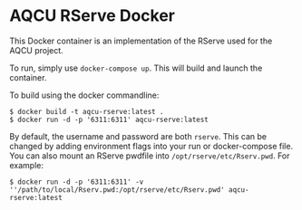 # AQCU RServe Docker

This Docker container is an implementation of the RServe used for the AQCU project.

To run, simply use `docker-compose up`. This will build and launch the container.

To build using the docker commandline:
```
$ docker build -t aqcu-rserve:latest .
$ docker run -d -p '6311:6311' aqcu-rserve:latest
```

By default, the username and password are both `rserve`. This can be changed by
adding environment flags into your run or docker-compose file. You can also mount
an RServe pwdfile into `/opt/rserve/etc/Rserv.pwd`. For example:

`$ docker run -d -p '6311:6311' -v ''/path/to/local/Rserv.pwd:/opt/rserve/etc/Rserv.pwd' aqcu-rserve:latest`
